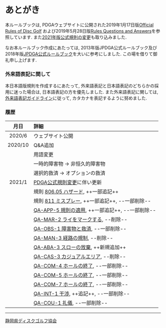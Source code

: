 # あとがき

本ルールブックは,
PDGAウェブサイトに公開された2019年1月17日版[Official Rules of Disc Golf](https://www.pdga.com/rules/official-rules-disc-golf)
および2019年5月28日版[Rules Questions and Answers](https://www.pdga.com/rules/official-rules-disc-golf/questions-and-answers)を参照しています.
また[2021年版公式規則の変更](https://www.pdga.com/news/updates-coming-pdga-official-rules-disc-golf-competition-manual-2021)も取り込みました.

なお本ルールブック作成にあたっては,
2013年版JPDGA公式ルールブック及び
2018年版[JPDGA公式ルールブック](http://www.jpdga.jp/data/2018discgolf_rule.pdf)を大いに参考にしました.
この場を借りて御礼申し上げます.

### 外来語表記に関して

本日本語版規則を作成するにあたって,
外来語表記と日本語表記のどちらかの採用に迷った場合は,
日本語表記の方を優先しました.
また外来語表記に関しては,
[外来語表記ガイドライン](https://www.jtca.org/standardization/katakana_guide_3_20171222.pdf)に従って,
カタカナを表記するように努めました.

### 履歴

|   月日   | 詳細
|:-------:|:---------
|  2020/6 | ウェブサイト公開
| 2020/10 | Q&A追加
|         | 用語変更
|         | 一時的障害物 -> 非恒久的障害物
|         | 選択的救済 -> オプションの救済
| 2021/1  | [PDGA公式規則変更](https://www.pdga.com/news/updates-coming-pdga-official-rules-disc-golf-competition-manual-2021)に伴い更新
|         | 規則 [806.05 ハザード](80605), ++一部追記++
|         | 規則 [811 ミスプレー](811), ++一部追記++, --一部削除--
|         | [QA-APP-5 規則の適用](qa-app), ++一部追記++, --一部削除--
|         | [QA-MAR-2 ライをマークする](qa-mar), --削除--
|         | [QA-OBS-1 障害物と救済](qa-obs), --一部削除--
|         | [QA-MAN-3 経路の規制](qa-man), --削除--
|         | [QA-ABA-3 スローの放棄](qa-aba), ++新規追加++
|         | [QA-CAS-3 カジュアルエリア](qa-cas), --削除--
|         | [QA-COM-4 ホールの終了](qa-com), --一部削除--
|         | [QA-COM-5 ホールの終了](qa-com), --一部削除--
|         | [QA-COM-7 ホールの終了](qa-com), --一部削除--
|         | [QA-INT-1 干渉](qa-int), ++追記++, --一部削除--
|         | [QA-COU-1 礼儀](qa-cou), --一部削除--

---

[静岡県ディスクゴルフ協会](https://jpdga-shizuoka.github.io/home)
